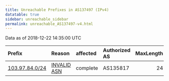 ```yaml
---
title: Unreachable Prefixes in AS137497 (IPv4)
datatable: true
sidebar: unreachable_sidebar
permalink: unreachable_AS137497-v4.html
---
```


Data as of 2018-12-22 14:35:00 UTC


<div class="datatable-begin"></div>

| Prefix                                                 | Reason                                                                                                 | affected   | Authorized AS   |   MaxLength | Anchor                                       |   unreachable /24s |
|:-------------------------------------------------------|:-------------------------------------------------------------------------------------------------------|:-----------|:----------------|------------:|:---------------------------------------------|-------------------:|
| [103.97.84.0/24](https://stat.ripe.net/103.97.84.0/24) | [INVALID ASN](https://rpki-validator.ripe.net/announcement-preview?asn=AS137497&prefix=103.97.84.0/24) | complete   | AS135817        |          24 | [APNIC](unreachable_APNIC_RPKI_Root-v4.html) |                  1 |

<div class="datatable-end"></div>